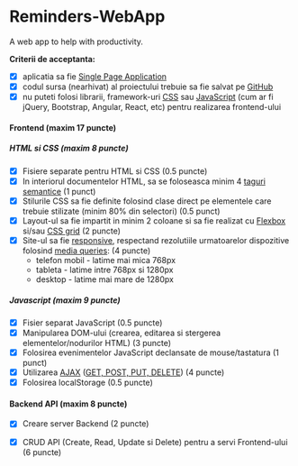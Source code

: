 # Reminders-WebApp
A web app to help with productivity.

**Criterii de acceptanta:**

- [x] aplicatia sa fie [Single Page Application](https://en.wikipedia.org/wiki/Single-page_application)
- [x] codul sursa (nearhivat) al proiectului trebuie sa fie salvat pe [GitHub](https://github.com/ConstantinDragancea/Reminders-WebApp)
- [x] nu puteti folosi librarii, framework-uri [CSS](https://en.wikipedia.org/wiki/CSS_framework) sau [JavaScript](https://en.wikipedia.org/wiki/JavaScript_framework) (cum ar fi jQuery, Bootstrap, Angular, React, etc) pentru realizarea frontend-ului

#### Frontend (maxim 17 puncte)

##### HTML si CSS (maxim 8 puncte)

- [x] Fisiere separate pentru HTML si CSS (0.5 puncte)
- [x] In interiorul documentelor HTML, sa se foloseasca minim 4 [taguri semantice](https://www.w3schools.com/html/html5_semantic_elements.asp) (1 punct)
- [x] Stilurile CSS sa fie definite folosind clase direct pe elementele care trebuie stilizate (minim 80% din selectori) (0.5 punct)
- [x] Layout-ul sa fie impartit in minim 2 coloane si sa fie realizat cu [Flexbox](https://css-tricks.com/snippets/css/a-guide-to-flexbox/) si/sau [CSS grid](https://css-tricks.com/snippets/css/complete-guide-grid/) (2 puncte)
- [x] Site-ul sa fie [responsive](https://www.w3schools.com/html/html_responsive.asp), respectand rezolutiile urmatoarelor dispozitive folosind [media queries](https://www.uxpin.com/studio/blog/media-queries-responsive-web-design/): (4 puncte)
  - telefon mobil - latime mai mica 768px
  - tableta - latime intre 768px si 1280px
  - desktop - latime mai mare de 1280px

##### Javascript (maxim 9 puncte)

- [x] Fisier separat JavaScript (0.5 puncte)
- [x] Manipularea DOM-ului (crearea, editarea si stergerea elementelor/nodurilor HTML) (3 puncte)
- [x] Folosirea evenimentelor JavaScript declansate de mouse/tastatura (1 punct)
- [x] Utilizarea [AJAX](https://www.w3schools.com/xml/ajax_intro.asp) ([GET, POST, PUT, DELETE](http://www.restapitutorial.com/lessons/httpmethods.html)) (4 puncte)
- [x] Folosirea localStorage (0.5 puncte)

#### Backend API (maxim 8 puncte)

- [x] Creare server Backend (2 puncte)
- [x] CRUD API (Create, Read, Update si Delete) pentru a servi Frontend-ului (6 puncte)

